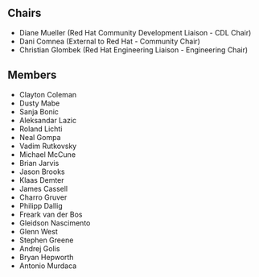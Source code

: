 ## Chairs

* Diane Mueller (Red Hat Community Development Liaison - CDL Chair)
* Dani Comnea (External to Red Hat - Community Chair) 
* Christian Glombek (Red Hat Engineering Liaison - Engineering Chair)

## Members
* Clayton Coleman
* Dusty Mabe
* Sanja Bonic
* Aleksandar Lazic
* Roland Lichti
* Neal Gompa
* Vadim Rutkovsky
* Michael McCune
* Brian Jarvis
* Jason Brooks
* Klaas Demter
* James Cassell
* Charro Gruver
* Philipp Dallig
* Freark van der Bos
* Gleidson Nascimento
* Glenn West
* Stephen Greene
* Andrej Golis
* Bryan Hepworth
* Antonio Murdaca